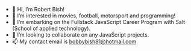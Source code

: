 - 👋 Hi, I’m Robert Bish!
- 👀 I’m interested in movies, football, motorsport and programming!
- 🌱 I’m embarking on the Fullstack JavaScript Career Program with Salt (School of applied technology).
- 💞️ I’m looking to collaborate on any JavaScript projects.
- 📫 My contact email is bobbybish81@hotmail.com

<!---
bobbybish81/bobbybish81 is a ✨ special ✨ repository because its `README.md` (this file) appears on your GitHub profile.
You can click the Preview link to take a look at your changes.
--->
